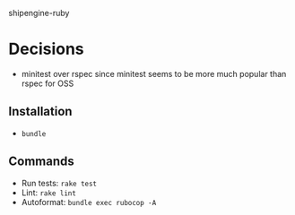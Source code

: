 shipengine-ruby

# Decisions

- minitest over rspec since minitest seems to be more much popular than rspec for OSS

## Installation

- `bundle`

## Commands

- Run tests: `rake test`
- Lint: `rake lint`
- Autoformat: `bundle exec rubocop -A`
